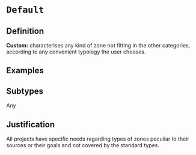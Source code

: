 # `Default`

## Definition

**Custom:** characterises any kind of zone not fitting in the other categories, according to any convenient typology the user chooses.

## Examples



## Subtypes

Any

## Justification

All projects have specific needs regarding types of zones peculiar to their sources or their goals and  not covered by the standard types.

